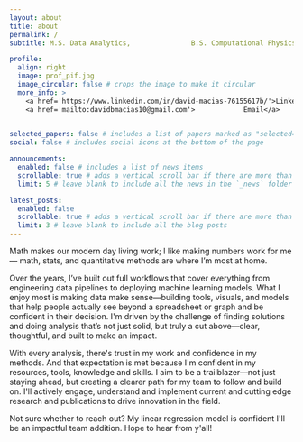 ```yaml
---
layout: about
title: about
permalink: /
subtitle: M.S. Data Analytics,               B.S. Computational Physics 

profile:
  align: right
  image: prof_pif.jpg
  image_circular: false # crops the image to make it circular
  more_info: >
    <a href='https://www.linkedin.com/in/david-macias-76155617b/'>Linkedin</a>
    <a href='mailto:davidbmacias10@gmail.com'>            Email</a>
    

selected_papers: false # includes a list of papers marked as "selected={true}"
social: false # includes social icons at the bottom of the page

announcements:
  enabled: false # includes a list of news items
  scrollable: true # adds a vertical scroll bar if there are more than 3 news items
  limit: 5 # leave blank to include all the news in the `_news` folder

latest_posts:
  enabled: false
  scrollable: true # adds a vertical scroll bar if there are more than 3 new posts items
  limit: 3 # leave blank to include all the blog posts
---
```


Math makes our modern day living work; I like making numbers work for me — math, stats, and quantitative methods are where I’m most at home. 

Over the years, I’ve built out full workflows that cover everything from engineering data pipelines to deploying machine learning models. What I enjoy most is making data make sense—building tools, visuals, and models that help people actually see beyond a spreadsheet or graph and be confident in their decision. I'm driven by the challenge of finding solutions and doing analysis that’s not just solid, but truly a cut above—clear, thoughtful, and built to make an impact.

With every analysis, there's trust in my work and confidence in my methods. And that expectation is met because I'm confident in my resources, tools, knowledge and skills. I aim to be a trailblazer—not just staying ahead, but creating a clearer path for my team to follow and build on. I'll actively engage, understand and implement current and cutting edge research and publications to drive innovation in the field. 

Not sure whether to reach out? My linear regression model is confident I'll be an impactful team addition. Hope to hear from y'all!
